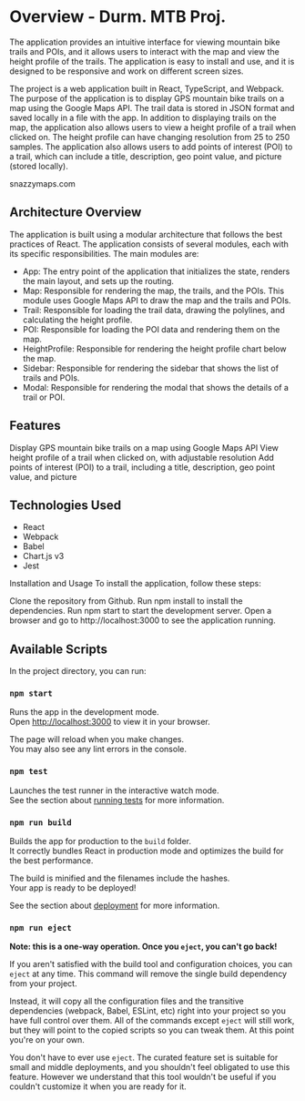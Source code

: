 # Overview - Durm. MTB Proj.

The application provides an intuitive interface for viewing mountain bike trails and POIs, and it allows users to interact with the map and view the height profile of the trails. The application is easy to install and use, and it is designed to be responsive and work on different screen sizes.

The project is a web application built in React, TypeScript, and Webpack. The purpose of the application is to display GPS mountain bike trails on a map using the Google Maps API. The trail data is stored in JSON format and saved locally in a file with the app. In addition to displaying trails on the map, the application also allows users to view a height profile of a trail when clicked on. The height profile can have changing resolution from 25 to 250 samples. The application also allows users to add points of interest (POI) to a trail, which can include a title, description, geo point value, and picture (stored locally).

snazzymaps.com


## **Architecture Overview**

The application is built using a modular architecture that follows the best practices of React. The application consists of several modules, each with its specific responsibilities. The main modules are:

- App: The entry point of the application that initializes the state, renders the main layout, and sets up the routing.
- Map: Responsible for rendering the map, the trails, and the POIs. This module uses Google Maps API to draw the map and the trails and POIs.
- Trail: Responsible for loading the trail data, drawing the polylines, and calculating the height profile.
- POI: Responsible for loading the POI data and rendering them on the map.
- HeightProfile: Responsible for rendering the height profile chart below the map.
- Sidebar: Responsible for rendering the sidebar that shows the list of trails and POIs.
- Modal: Responsible for rendering the modal that shows the details of a trail or POI.


## **Features**

Display GPS mountain bike trails on a map using Google Maps API
View height profile of a trail when clicked on, with adjustable resolution
Add points of interest (POI) to a trail, including a title, description, geo point value, and picture


## **Technologies Used**

- React
- Webpack
- Babel
- Chart.js v3
- Jest

Installation and Usage
To install the application, follow these steps:

Clone the repository from Github.
Run npm install to install the dependencies.
Run npm start to start the development server.
Open a browser and go to http://localhost:3000 to see the application running.


## Available Scripts

In the project directory, you can run:

### `npm start`

Runs the app in the development mode.\
Open [http://localhost:3000](http://localhost:3000) to view it in your browser.

The page will reload when you make changes.\
You may also see any lint errors in the console.

### `npm test`

Launches the test runner in the interactive watch mode.\
See the section about [running tests](https://facebook.github.io/create-react-app/docs/running-tests) for more information.

### `npm run build`

Builds the app for production to the `build` folder.\
It correctly bundles React in production mode and optimizes the build for the best performance.

The build is minified and the filenames include the hashes.\
Your app is ready to be deployed!

See the section about [deployment](https://facebook.github.io/create-react-app/docs/deployment) for more information.

### `npm run eject`

**Note: this is a one-way operation. Once you `eject`, you can't go back!**

If you aren't satisfied with the build tool and configuration choices, you can `eject` at any time. This command will remove the single build dependency from your project.

Instead, it will copy all the configuration files and the transitive dependencies (webpack, Babel, ESLint, etc) right into your project so you have full control over them. All of the commands except `eject` will still work, but they will point to the copied scripts so you can tweak them. At this point you're on your own.

You don't have to ever use `eject`. The curated feature set is suitable for small and middle deployments, and you shouldn't feel obligated to use this feature. However we understand that this tool wouldn't be useful if you couldn't customize it when you are ready for it.